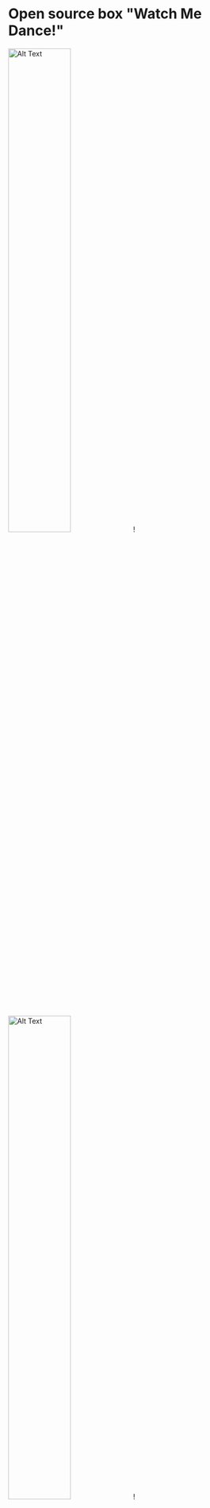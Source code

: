 # Open source box  "Watch Me Dance!"

<img src="open.jpg" alt="Alt Text" style="width:50%; height:auto;">!
<img src="front.jpg" alt="Alt Text" style="width:50%; height:auto;">!
<img src="back.jpg" alt="Alt Text" style="width:50%; height:auto;">!

## Build instructions

Make one for yourself or your friends!  Please record your work in the [manifest](./MANIFEST.md),
including any adjustments you made for materials, etc.

* Burn parameters/layers
    * qr-outside
    * graphic-outside
    * text-outside
    * text-inside
    * cut-no-free
    * cut (best if this is last)

## Support files
* [Raw SVG](book.svg)
* [QR code image](qr.png)
* [Line drawing](watch-me-dance.jpg)
* [XCS](watch-me-dance.xcs)
* [Lightburn](./book.lbrn2)
